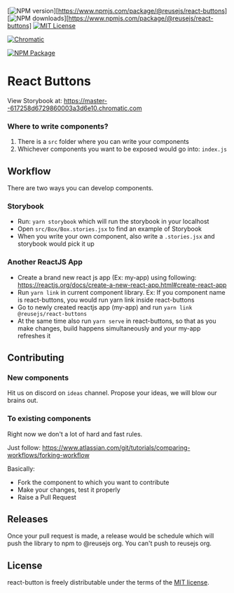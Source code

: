 
[![NPM version][npm-version-image]][https://www.npmjs.com/package/@reusejs/react-buttons]
[![NPM downloads][npm-downloads-image]][https://www.npmjs.com/package/@reusejs/react-buttons]
[![MIT License][license-image]][license-url]

[![Chromatic](https://github.com/reusejs/react-buttons/actions/workflows/chromatic.yml/badge.svg)](https://github.com/reusejs/react-buttons/actions/workflows/chromatic.yml)

[![NPM Package](https://github.com/reusejs/react-buttons/actions/workflows/publish.yml/badge.svg)](https://github.com/reusejs/react-buttons/actions/workflows/publish.yml)

# React Buttons

View Storybook at: https://master--617258d6729860003a3d6e10.chromatic.com

### Where to write components?

1. There is a `src` folder where you can write your components
2. Whichever components you want to be exposed would go into: `index.js`

## Workflow

There are two ways you can develop components.

### Storybook

- Run: `yarn storybook` which will run the storybook in your localhost
- Open `src/Box/Box.stories.jsx` to find an example of Storybook
- When you write your own component, also write a `.stories.jsx` and storybook would pick it up

### Another ReactJS App

- Create a brand new react js app (Ex: my-app) using following: https://reactjs.org/docs/create-a-new-react-app.html#create-react-app
- Run `yarn link` in current component library. Ex: If you component name is react-buttons, you would run yarn link inside react-buttons
- Go to newly created reactjs app (my-app) and run `yarn link @reusejs/react-buttons`
- At the same time also run `yarn serve` in react-buttons, so that as you make changes, build happens simultaneously and your my-app refreshes it

## Contributing

### New components

Hit us on discord on `ideas` channel. Propose your ideas, we will blow our brains out.

### To existing components

Right now we don't a lot of hard and fast rules. 

Just follow: https://www.atlassian.com/git/tutorials/comparing-workflows/forking-workflow

Basically:

- Fork the component to which you want to contribute
- Make your changes, test it properly
- Raise a Pull Request

## Releases

Once your pull request is made, a release would be schedule which will push the library to npm to @reusejs org. You can't push to reusejs org.

 ## License

react-button is freely distributable under the terms of the [MIT license][license-url].

[license-image]: https://img.shields.io/badge/license-MIT-blue.svg?style=flat
[license-url]: LICENSE

[npm-url]: https://npmjs.org/package/react-buttons
[npm-version-image]: https://img.shields.io/npm/v/moment.svg?style=flat

[npm-downloads-image]: https://img.shields.io/npm/dm/react-buttons.svg?style=flat
[npm-downloads-url]: https://npmcharts.com/compare/react-buttons?minimal=true
